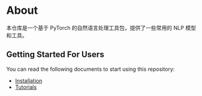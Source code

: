 # About
本仓库是一个基于 PyTorch 的自然语言处理工具包，提供了一些常用的 NLP 模型和工具。

## Getting Started For Users
You can read the following documents to start using this repository:
- [Installation](/docs/User-guide/Installation-guide)
- [Tutorials](/docs/User-guide/How-use-web)
